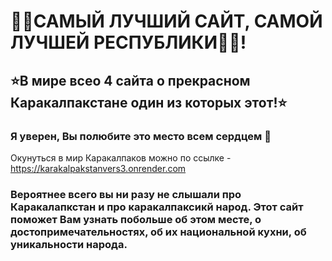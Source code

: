 # 🐫✨САМЫЙ ЛУЧШИЙ САЙТ, САМОЙ ЛУЧШЕЙ РЕСПУБЛИКИ🐫✨!
## ⭐В мире всео 4 сайта о прекрасном Каракалпакстане один из которых этот!⭐
### Я уверен, Вы полюбите это место всем сердцем 🧡 

Окунуться в мир Каракалпаков можно по ссылке - https://karakalpakstanvers3.onrender.com

### Вероятнее всего вы ни разу не слышали про Каракалапкстан и про каракалпаксикй народ. Этот сайт поможет Вам узнать побольше об этом месте, о достопримечательностях, об их национальной кухни, об уникальности народа. 

